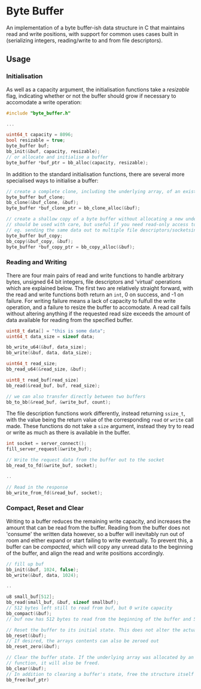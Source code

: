 # Byte Buffer
An implementation of a byte buffer-ish data structure in C that maintains read
and write positions, with support for common uses cases built in (serializing integers, 
reading/write to and from file descriptors).

## Usage


### Initialisation

As well as a capacity argument, the initialisation functions take a _resizable_ flag,
indicating whether or not the buffer should grow if necessary to accomodate a write operation:

````c
#include "byte_buffer.h"

...

uint64_t capacity = 8096;
bool resizable = true;
byte_buffer buf;
bb_init(&buf, capacity, resizable);
// or allocate and initialise a buffer
byte_buffer *buf_ptr = bb_alloc(capacity, resizable);
````
In addition to the standard initialisation functions, there are several more specialised ways to initialise a buffer:
````c
// create a complete clone, including the underlying array, of an existing buffer
byte_buffer buf_clone;
bb_clone(&buf_clone, &buf);
byte_buffer *buf_clone_ptr = bb_clone_alloc(&buf);

// create a shallow copy of a byte buffer without allocating a new underlying buffer
// should be used with care, but useful if you need read-only access to a buffer 
// eg. sending the same data out to multiple file descriptors/socketsin multiple contexts
byte_buffer buf_copy;
bb_copy(&buf_copy, &buf);
byte_buffer *buf_copy_ptr = bb_copy_alloc(&buf);
````
### Reading and Writing
There are four main pairs of read and write functions to handle arbitrary bytes, unsigned 64 bit integers, file descriptors and 'virtual' operations which are explained below. The first two are relatively straight forward, with the read and write functions both return an `int`, 0 on success, and -1 on failure. For writing failure means a lack of capacity to fulfull the write operation, and a failure to resize the buffer to accomodate. A read call fails without altering anything if the requested read size exceeds the amount of data available for reading from the specified buffer.
````c
uint8_t data[] = "this is some data";
uint64_t data_size = sizeof data;

bb_write_u64(&buf, data_size);
bb_write(&buf, data, data_size);

uint64_t read_size;
bb_read_u64(&read_size, &buf);

uint8_t read_buf[read_size]
bb_read(&read_buf, buf, read_size);

// we can also transfer directly between two buffers
bb_to_bb(&read_buf, &write_buf, count);
````
The file description functions work differently, instead returning `ssize_t`, with the value being the return value of the corresponding `read` or `write` call made. These functions do not take a `size` argument, instead they try to read or write as much as there is available in the buffer.
````c
int socket = server_connect();
fill_server_request(&write_buf);

// Write the request data from the buffer out to the socket
bb_read_to_fd(&write_buf, socket);

..

// Read in the response
bb_write_from_fd(&read_buf, socket);
````
### Compact, Reset and Clear

Writing to a buffer reduces the remaining write capacity, and increases the
amount that can be read from the buffer. Reading from the buffer does not 'consume'
the written data however, so a buffer will inevitably run out of room and either expand
or start failing to write eventually. To prevent this, a buffer can be _compacted_, which will copy any unread data to the beginning of
the buffer, and align the read and write positions accordingly.
````c
// fill up buf
bb_init(&buf, 1024, false);
bb_write(&buf, data, 1024);

..

u8 small_buf[512];
bb_read(small_buf, &buf, sizeof smallbuf);
// 512 bytes left still to read from buf, but 0 write capacity
bb_compact(&buf);
// buf now has 512 bytes to read from the beginning of the buffer and 512 bytes of write capacity

// Reset the buffer to its initial state. This does not alter the actual array contents, just positional info
bb_reset(&buf);
// If desired, the arrays contents can also be zeroed out
bb_reset_zero(&buf);

// Clear the buffer state. If the underlying array was allocated by an initialisation
// function, it will also be freed.
bb_clear(&buf);
// In addition to clearing a buffer's state, free the structure itself
bb_free(buf_ptr)
````





